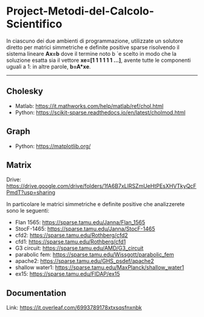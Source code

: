 # Project-Metodi-del-Calcolo-Scientifico

In ciascuno dei due ambienti di programmazione, utilizzate un solutore diretto per matrici
simmetriche e definite positive sparse risolvendo il sistema lineare **Ax=b** dove il termine
noto b `e scelto in modo che la soluzione esatta sia il vettore **xe=[1 1 1 1 1 1 ...]**,
avente tutte le componenti uguali a 1: in altre parole, **b=A*xe**.

---
## Cholesky
- Matlab: https://it.mathworks.com/help/matlab/ref/chol.html 
- Python: https://scikit-sparse.readthedocs.io/en/latest/cholmod.html


## Graph
- Python: https://matplotlib.org/


## Matrix
Drive: https://drive.google.com/drive/folders/1fA6B7xLlRSZmUeHtPEsXHVTkyQcFPmdT?usp=sharing


In particolare le matrici simmetriche e definite positive che analizzerete sono le seguenti:
- Flan 1565: https://sparse.tamu.edu/Janna/Flan_1565
- StocF-1465: https://sparse.tamu.edu/Janna/StocF-1465
-  cfd2: https://sparse.tamu.edu/Rothberg/cfd2
-  cfd1: https://sparse.tamu.edu/Rothberg/cfd1
-  G3 circuit: https://sparse.tamu.edu/AMD/G3_circuit
-  parabolic fem: https://sparse.tamu.edu/Wissgott/parabolic_fem
-  apache2: https://sparse.tamu.edu/GHS_psdef/apache2
-  shallow water1: https://sparse.tamu.edu/MaxPlanck/shallow_water1
-  ex15: https://sparse.tamu.edu/FIDAP/ex15

## Documentation
Link: https://it.overleaf.com/6993789178xtxsqsfnxnbk

